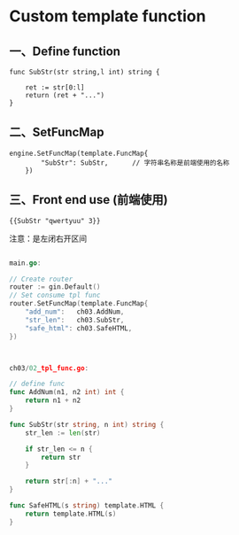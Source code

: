 # Custom template function

## 一、Define function

```
func SubStr(str string,l int) string {

    ret := str[0:l]
    return (ret + "...")
}
```

## 二、SetFuncMap

```
engine.SetFuncMap(template.FuncMap{
        "SubStr": SubStr,      // 字符串名称是前端使用的名称
    })
```

## 三、Front end use (前端使用)

```
{{SubStr "qwertyuu" 3}}
```

注意：是左闭右开区间





```go

main.go:

// Create router
router := gin.Default()
// Set consume tpl func
router.SetFuncMap(template.FuncMap{
    "add_num":   ch03.AddNum,
    "str_len":   ch03.SubStr,
    "safe_html": ch03.SafeHTML,
})



ch03/02_tpl_func.go:

// define func
func AddNum(n1, n2 int) int {
	return n1 + n2
}

func SubStr(str string, n int) string {
	str_len := len(str)

	if str_len <= n {
		return str
	}

	return str[:n] + "..."
}

func SafeHTML(s string) template.HTML {
	return template.HTML(s)
}
```


